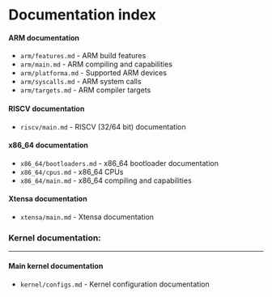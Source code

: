# Documentation index


#### ARM documentation
- ``arm/features.md`` - ARM build features
- ``arm/main.md`` - ARM compiling and capabilities
- ``arm/platforma.md`` - Supported ARM devices
- ``arm/syscalls.md`` - ARM system calls
- ``arm/targets.md`` - ARM compiler targets

#### RISCV documentation
- ``riscv/main.md`` - RISCV (32/64 bit) documentation

#### x86_64 documentation
- ``x86_64/bootloaders.md`` - x86_64 bootloader documentation
- ``x86_64/cpus.md`` - x86_64 CPUs
- ``x86_64/main.md`` - x86_64 compiling and capabilities

#### Xtensa documentation
- ``xtensa/main.md`` - Xtensa documentation


### Kernel documentation:

---

#### Main kernel documentation
- ``kernel/configs.md`` - Kernel configuration documentation
